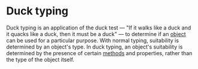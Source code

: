 # Duck typing

Duck typing is an application of the duck test — "If it walks like a duck and it quacks like a duck, then it must be a duck" — to determine if an [object][concept-object] can be used for a particular purpose. With normal typing, suitability is determined by an object's type. In duck typing, an object's suitability is determined by the presence of certain [methods][concept-functions] and properties, rather than the type of the object itself.

[concept-functions]: ./functions.md
[concept-object]: ./objects.md
